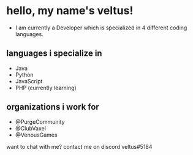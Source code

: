 # hello, my name's veltus!
- I am currently a Developer which is specialized in 4 different coding languages.
## languages i specialize in
- Java
- Python
- JavaScript
- PHP (currently learning)
## organizations i work for
- @PurgeCommunity
- @ClubVaxel
- @VenousGames

want to chat with me? contact me on discord veltus#5184
